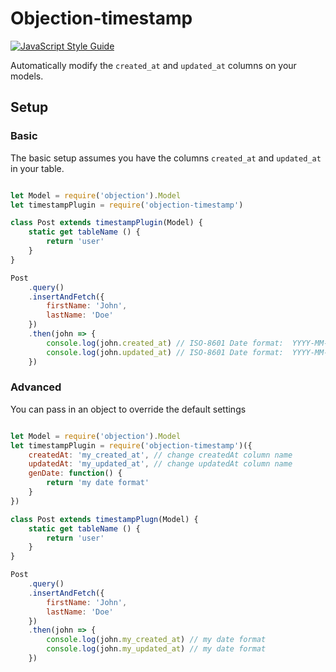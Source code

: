 # Objection-timestamp
[![JavaScript Style Guide](https://cdn.rawgit.com/feross/standard/master/badge.svg)](https://github.com/feross/standard)

Automatically modify the `created_at` and `updated_at` columns on your models.

## Setup

### Basic
The basic setup assumes you have the columns `created_at` and `updated_at` in your table.

```javascript

let Model = require('objection').Model
let timestampPlugin = require('objection-timestamp')

class Post extends timestampPlugin(Model) {
    static get tableName () {
        return 'user'
    }
}

Post
    .query()
    .insertAndFetch({
        firstName: 'John',
        lastName: 'Doe'
    })
    .then(john => {
        console.log(john.created_at) // ISO-8601 Date format:  YYYY-MM-DDTHH:mm:ss.sssZ
        console.log(john.updated_at) // ISO-8601 Date format:  YYYY-MM-DDTHH:mm:ss.sssZ
    })

```

### Advanced
You can pass in an object to override the default settings 
```javascript

let Model = require('objection').Model
let timestampPlugin = require('objection-timestamp')({
    createdAt: 'my_created_at', // change createdAt column name
    updatedAt: 'my_updated_at', // change updatedAt column name
    genDate: function() {
        return 'my date format'
    }
})

class Post extends timestampPlugn(Model) {
    static get tableName () {
        return 'user'
    }
}

Post
    .query()
    .insertAndFetch({
        firstName: 'John',
        lastName: 'Doe'
    })
    .then(john => {
        console.log(john.my_created_at) // my date format
        console.log(john.my_updated_at) // my date format
    })
```